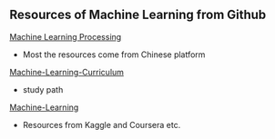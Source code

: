 ## Resources of Machine Learning from Github

[Machine Learning Processing](https://github.com/linxid/Machine_Learning_Study_Path)

- Most the resources come from Chinese platform

[Machine-Learning-Curriculum](https://github.com/maykulkarni/Machine-Learning-Curriculum)

- study path

[Machine-Learning](https://github.com/realprocrastinator/Machine-Learning)

- Resources from Kaggle and Coursera etc.



